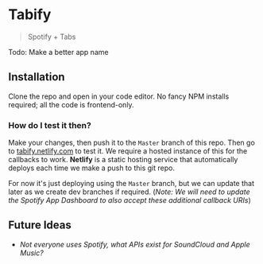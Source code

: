 # Tabify
> Spotify + Tabs

Todo: Make a better app name

## Installation
Clone the repo and open in your code editor. No fancy NPM installs required; all the code is frontend-only.

### How do I test it then?

Make your changes, then push it to the `Master` branch of this repo. Then go to [tabify.netlify.com](https://tabify.netlify.com) to test it. We require a hosted instance of this for the callbacks to work. **Netlify** is a static hosting service that automatically deploys each time we make a push to this git repo.

For now it's just deploying using the `Master` branch, but we can update that later as we create dev branches if required. (*Note: We will need to update the Spotify App Dashboard to also accept these additional callback URIs*)

## Future Ideas
- *Not everyone uses Spotify, what APIs exist for SoundCloud and Apple Music?*
